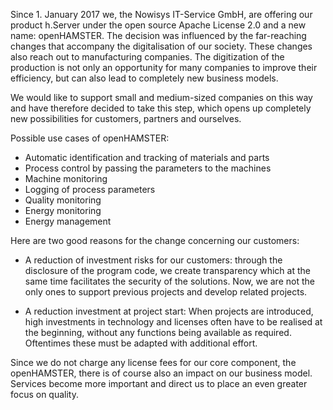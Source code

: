 Since 1. January 2017 we, the Nowisys IT-Service GmbH, are offering our product h.Server under the open source Apache License 2.0 and a new name: openHAMSTER. The decision was influenced by the far-reaching changes that accompany the digitalisation of our society. These changes also reach out to manufacturing companies. The digitization of the production is not only an opportunity for many companies to improve their efficiency, but can also lead to completely new business models.

We would like to support small and medium-sized companies on this way and have therefore decided to take this step, which opens up completely new possibilities for customers, partners and ourselves.

Possible use cases of openHAMSTER:
- Automatic identification and tracking of materials and parts
- Process control by passing the parameters to the machines
- Machine monitoring
- Logging of process parameters
- Quality monitoring
- Energy monitoring
- Energy management

Here are two good reasons for the change concerning our customers:

- A reduction of investment risks for our customers: through the disclosure of the program code, we create transparency which at the same time facilitates the security of the solutions. Now, we are not the only ones to support previous projects and develop related projects.

- A reduction investment at project start: When projects are introduced, high investments in technology and licenses often have to be realised at the beginning, without any functions being available as required. Oftentimes these must be adapted with additional effort.

Since we do not charge any license fees for our core component, the openHAMSTER, there is of course also an impact on our business model. Services become more important and direct us to place an even greater focus on quality.
